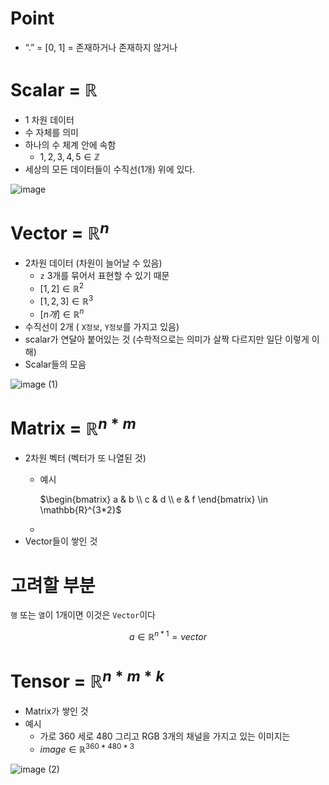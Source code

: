 # Point

- “.” = [0, 1] = 존재하거나 존재하지 않거나

# Scalar = $\mathbb{R}$

- 1 차원 데이터
- 수 자체를 의미
- 하나의 수 체계 안에 속함
    - $1, 2, 3,4,5\in \mathbb {Z}$
- 세상의 모든 데이터들이 수직선(1개) 위에 있다.

![image](https://github.com/user-attachments/assets/14fb050a-1a3f-4456-a261-ba1f7630ea02)
# Vector = $\mathbb{R} ^n$

- 2차원 데이터 (차원이 늘어날 수 있음)
    - `z` 3개를 묶어서 표현할 수 있기 때문
    - $[1, 2] \in  \mathbb {R} ^2$
    - $[1, 2, 3] \in  \mathbb {R} ^3$
    - $[n개] \in  \mathbb {R} ^n$
- 수직선이 2개 ( `X정보`, `Y정보`를 가지고 있음)
- scalar가 연달아 붙어있는 것 (수학적으로는 의미가 살짝 다르지만 일단 이렇게 이해)
- Scalar들의 모음

![image (1)](https://github.com/user-attachments/assets/9055a6eb-b8bf-4cc0-beb1-7620c3d124fa)

# Matrix = $\mathbb{R} ^{n*m}$

- 2차원 벡터 (벡터가 또 나열된 것)
    - 예시
        
        $\begin{bmatrix}
        a & b \\
        c & d \\
        e & f
        \end{bmatrix} \in \mathbb{R}^{3*2}$
        
    - 
- Vector들이 쌓인 것

# 고려할 부분

`행` 또는 `열`이 1개이면 이것은  `Vector`이다

$$
a \in \mathbb{R}^{n * 1} = vector
$$

# Tensor = $\mathbb{R} ^{n*m*k}$

- Matrix가 쌓인 것
- 예시
    - 가로 360 세로 480 그리고 RGB 3개의 채널을 가지고 있는 이미지는
    - $image \in \mathbb{R}^{360*480*3}$

![image (2)](https://github.com/user-attachments/assets/6f0be911-9349-4cf9-88f1-7757188a0b86)
